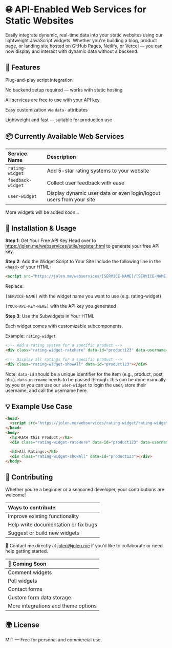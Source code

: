 # 🌐 API-Enabled Web Services for Static Websites
Easily integrate dynamic, real-time data into your static websites using our lightweight JavaScript widgets. Whether you're building a blog, product page, or landing site hosted on GitHub Pages, Netlify, or Vercel — you can now display and interact with dynamic data without a backend.

## 🚀 Features
Plug-and-play script integration

No backend setup required — works with static hosting

All services are free to use with your API key

Easy customization via `data-` attributes

Lightweight and fast — suitable for production use

## 📦 Currently Available Web Services
|  Service Name   |                    Description                    |
| :-------------- | :------------------------------------------------ |
| `rating-widget` | Add 5-star rating systems to your website         |
| `feedback-widget` | Collect user feedback with ease                 |
| `user-widget` | Display dynamic user data or even login/logout users from your site             |

More widgets will be added soon...

## 🔧 Installation & Usage
**Step 1**: Get Your Free API Key
Head over to https://jolen.me/webservices/utils/register.html to generate your free API key.

**Step 2**: Add the Widget Script to Your Site
Include the following line in the `<head>` of your HTML:

```html
<script src="https://jolen.me/webservices/[SERVICE-NAME]/[SERVICE-NAME].js" data-api-key="[YOUR-API-KEY-HERE]"></script>
```

Replace:

`[SERVICE-NAME]` with the widget name you want to use (e.g. rating-widget)

`[YOUR-API-KEY-HERE]` with the API key you generated

**Step 3**: Use the Subwidgets in Your HTML

Each widget comes with customizable subcomponents.

Example: `rating-widget`

```html
<!-- Add a rating system for a specific product -->
<div class="rating-widget-rateHere" data-id="product123" data-username=""></div>

<!-- Display all ratings for a specific product -->
<div class="rating-widget-showAll" data-id="product123"></div>
```

Note: `data-id` should be a unique identifier for the item (e.g., product, post, etc.). `data-username` needs to be passed through. this can be done manually by you or you can use our `user-widget` to login the user, store their username, and call the username here. 

## 💡 Example Use Case

```html
<head>
  <script src="https://jolen.me/webservices/rating-widget/rating-widget.js" data-api-key="abc123xyz"></script>
</head>
<body>
  <h2>Rate this Product:</h2>
  <div class="rating-widget-rateHere" data-id="product123" data-username=""></div>

  <h3>All Ratings:</h3>
  <div class="rating-widget-showAll" data-id="product123"></div>
</body>
```

## 🤝 Contributing
Whether you're a beginner or a seasoned developer, your contributions are welcome!

|Ways to contribute|
|:--
|Improve existing functionality|
|Help write documentation or fix bugs|
|Suggest or build new widgets|


📧 Contact me directly at jolen@jolen.me if you’d like to collaborate or need help getting started.

|📅 Coming Soon|
|:--|
|Comment widgets|
|Poll widgets|
|Contact forms|
|Custom form data storage|
|More integrations and theme options|

## 🌍 License
MIT — Free for personal and commercial use.
